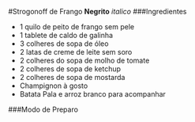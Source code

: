 #Strogonoff de Frango
**Negrito** _italico_
###Ingredientes
 - 1 quilo de peito de frango sem pele
 - 1 tablete de caldo de galinha
 - 3 colheres de sopa de óleo
 - 2 latas de creme de leite sem soro
 - 2 colheres do sopa de molho de tomate 
 - 2 colheres de sopa de ketchup
 - 2 colheres de sopa de mostarda
 - Champignon à gosto
 - Batata Pala e arroz branco para acompanhar

###Modo de Preparo
